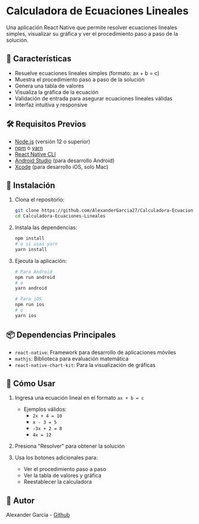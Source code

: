 # Calculadora de Ecuaciones Lineales

Una aplicación React Native que permite resolver ecuaciones lineales simples, visualizar su gráfica y ver el procedimiento paso a paso de la solución.

## 📱 Características

- Resuelve ecuaciones lineales simples (formato: ax + b = c)
- Muestra el procedimiento paso a paso de la solución
- Genera una tabla de valores
- Visualiza la gráfica de la ecuación
- Validación de entrada para asegurar ecuaciones lineales válidas
- Interfaz intuitiva y responsive

## 🛠️ Requisitos Previos

- [Node.js](https://nodejs.org/) (versión 12 o superior)
- [npm](https://www.npmjs.com/) o [yarn](https://yarnpkg.com/)
- [React Native CLI](https://reactnative.dev/docs/environment-setup)
- [Android Studio](https://developer.android.com/studio) (para desarrollo Android)
- [Xcode](https://developer.apple.com/xcode/) (para desarrollo iOS, solo Mac)

## 📲 Instalación

1. Clona el repositorio:
   ```bash
   git clone https://github.com/AlexanderGarcia27/Calculadora-Ecuaciones.git
   cd Calculadora-Ecuaciones-Lineales
   ```

2. Instala las dependencias:
   ```bash
   npm install
   # o si usas yarn
   yarn install
   ```

3. Ejecuta la aplicación:
   ```bash
   # Para Android
   npm run android
   # o
   yarn android

   # Para iOS
   npm run ios
   # o
   yarn ios
   ```

## 📦 Dependencias Principales

- `react-native`: Framework para desarrollo de aplicaciones móviles
- `mathjs`: Biblioteca para evaluación matemática
- `react-native-chart-kit`: Para la visualización de gráficas

## 🎯 Cómo Usar

1. Ingresa una ecuación lineal en el formato `ax + b = c`
   - Ejemplos válidos:
     - `2x + 4 = 10`
     - `x - 3 = 5`
     - `-3x + 2 = 8`
     - `4x = 12`

2. Presiona "Resolver" para obtener la solución

3. Usa los botones adicionales para:
   - Ver el procedimiento paso a paso
   - Ver la tabla de valores y gráfica
   - Reestablecer la calculadora


## 👥 Autor

Alexander Garcia - [Github](https://github.com/AlexanderGarcia27)
